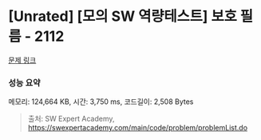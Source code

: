 # [Unrated] [모의 SW 역량테스트] 보호 필름 - 2112 

[문제 링크](https://swexpertacademy.com/main/code/problem/problemDetail.do?contestProbId=AV5V1SYKAaUDFAWu) 

### 성능 요약

메모리: 124,664 KB, 시간: 3,750 ms, 코드길이: 2,508 Bytes



> 출처: SW Expert Academy, https://swexpertacademy.com/main/code/problem/problemList.do